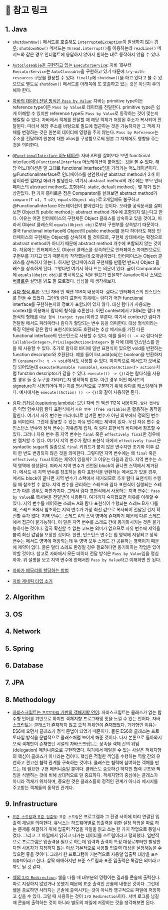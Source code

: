 # 🔗 참고 링크

## 1. Java

- [`shutdownNow()` 메서드를 호출해도 `InterruptedException`이 발생하지 않는 경우](https://stackoverflow.com/questions/70433737/threadpoolexecutor-shutdownnow-not-throwing-interruptedexception-in-thread): `shutdownNow()` 메서드는 `Thread.interrupt()`를 이용하는데 `readLine()` 메서드와 같은 경우 인터럽트에 응답하지 않아서 원하는 대로 동작하지 않을 수 있다.

- [`AutoCloseable`을 구현하고 있는 `ExecutorService`](https://stackoverflow.com/questions/41393417/why-does-the-executorservice-interface-not-implement-autocloseable): 자바 19부터 `ExecutorService`는 `AutoCloseable`을 구현하고 있기 때문에 `try-with-resources` 구문을 활용할 수 있다. `finally`에 `shutdown()`을 하고 있다고 볼 수 있으므로 별도로 `shutdown()` 메서드를 아래쪽에 또 호출하고 있는 것은 아닌지 주의해야 한다.

- [자바의 데이터 전달 방식은 `Pass by Value`](https://mangkyu.tistory.com/107): 자바는 primitive type이든 reference type이든 `Pass by Value`로 데이터를 전달한다. primitive type은 쉽게 이해할 수 있지만 reference type도 `Pass by Value`로 동작하는 것이 맞는지 헷갈릴 수 있다. 자바에서 객체를 전달할 때 해당 객체가 저장된 주소가 복사되어 전달된다. 따라서 해당 주소를 바탕으로 필드에 접근하는 것은 가능하지만 그 객체 자체를 변경하는 것은 원본의 데이터에 영향을 주지 않는다. `Pass by Reference`는 주소를 전달하여 원본에 대한 alias를 구성함으로써 원본 그 자체에도 영향을 주는 것을 의미한다.

- [`@FunctionalInterface` 어노테이션](https://docs.oracle.com/javase/8/docs/api/java/lang/FunctionalInterface.html): 자바 API를 살펴보다 보면 functional interface에 `@FunctionalInterface` 어노테이션이 붙어있는 것을 볼 수 있다. 해당 어노테이션은 말 그대로 functional interface임을 가리키는 어노테이션이다. @FunctionalInterface로 인터페이스를 선언했지만 abstract method가 2개 이상이라면 컴파일 에러가 발생한다. 여기서 abstract method의 개수에는 부모 인터페이스의 abstract method도 포함된다. static, default method는 몇 개가 있든 상관없다. 한 가지 흥미로운 점은 Comparator를 살펴보면 abstract method가 `compare(T o1, T o2)`, `equals(Object obj)`로 2개임에도 불구하고 @FunctionalInterface 어노테이션이 붙어있다는 것이다. 오라클 공식문서를 살펴보면 Object의 public method는 abstract method 개수에 포함되지 않는다고 한다. 이유는 어떤 인터페이스의 구현체든 Object 클래스를 상속하고 있을 것이고, 따라서 Object 클래스의 `equals(Object obj)`로부터 구현부를 상속받기 때문이다. 결국 functional interface에 Object의 public method를 둔다 하더라도 해당 인터페이스의 구현체는 Object를 상속하게 될 것이므로, 구현체 상태에서는 확정으로 abstract method가 아니기 때문에 abstract method 개수에 포함되지 않는 것이다. 처음에는 인터페이스도 Object 클래스를 상속하므로 인터페이스 자체만으로도 구현부를 가지고 있기 때문이라 착각했는데 오개념이었다. 인터페이스는 Object 클래스를 상속하지 않는다. 하지만 인터페이스의 구현체를 만들면 반드시 Object 클래스를 상속하게 된다. 그렇다면 여기서 하나 드는 의문이 있다. 굳이 Comparator에 `equals(Obejct obj)`를 명시적으로 적을 필요가 있을까? Javadoc이나 [스택오버플로우](https://stackoverflow.com/questions/11013850/why-does-comparator-declare-equals) 설명을 봐도 잘 모르겠다. 심심할 때 생각해보자.

- [람다 형식 추론](https://seoarc.tistory.com/86): 모던 자바 인 액션 108쪽 내용이다. 람다로 인터페이스의 인스턴스를 만들 수 있었다. 그런데 람다 표현식 자체에는 람다가 어떤 functional interface를 구현하는지의 정보가 포함되어 있지 않다. 대신 람다가 사용되는 context를 이용해서 람다의 형식을 추론한다. 어떤 context에서 기대되는 람다 표현식의 형태를 `대상 형식 (target type)`이라고 부른다. 여기서 context란 람다가 전달될 메서드 파라미터나 람다가 할당되는 변수 등을 의미한다. 대상 형식이라는 특징 덕분에 같은 람다 표현식이더라도 호환되는 추상 메서드를 가진 다른 functional interface의 인스턴스로 사용할 수 있다. 예를 들어 `() -> 42` 람다식은 `Callable<Integer>`, `PrivilegedAction<Integer>` 둘 다에 대해 인스턴스를 만들 때 사용할 수 있다. 추가로 람다의 바디에 일반 표현식이 있으면 void를 반환하는 function descriptor와 호환된다. 예를 들어 list.add(obj)는 boolean을 반환하지만 `Consumer<T>: t -> void`에서도 사용할 수 있다. 마지막으로 메서드가 오버로딩 되어있는데 `execute(Runnable runnable)`, `execute(Action<T> action)`처럼 function descriptor가 같을 수 있다. `execute(() -> {})`라는 람다식을 사용할 경우 둘 중 누구를 가리키는지 명확하지 않다. 이런 경우 어떤 메서드의 signature가 사용되어야 하는지를 명시적으로 구분하기 위해 람다를 캐스팅해야 한다. 예시에서는 `execute((Action) () -> {})`와 같이 사용하면 된다.

- [람다 캡처링 (capturing lambda)](https://vagabond95.me/posts/lambda-with-final/): 모던 자바 인 액션 112쪽 내용이다. `람다 캡처링`은 익명 함수처럼 람다 표현식에서 `자유 변수 (free variable)`을 활용하는 동작을 말한다. 여기서 자유 변수는 파라미터로 넘겨진 변수가 아닌 외부에서 정의된 변수를 의미한다. 그런데 활용할 수 있는 자유 변수에는 제약이 있다. 우선 자유 변수 중 인스턴스 변수와 정적 변수는 자유롭게 캡처, 즉 람다 표현식의 바디에서 참조할 수 있다. 그러나 자유 변수 중 지역 변수는 `final` 혹은 `effectively final`한 경우에만 캡처할 수 있다. 여기서 지역 변수가 람다 표현식 내에서 `effectively final`은 syntactic sugar의 일종으로 `final` 키워드가 붙지 않은 변수지만 초기화 이후 값이 한 번도 변경되지 않은 것을 의미한다. 그렇다면 지역 변수에는 왜 `final` 혹은 `effectively final`이라는 제약이 있을까? 그 이유는 다음과 같다. 지역 변수는 스택 영역에 생성된다. 따라서 지역 변수가 선언된 block이 끝나면 스택에서 제거된다. 메서드 내 지역 변수를 참조하는 람다 표현식을 반환하는 메서드가 있을 경우, 메서드 block이 끝나면 지역 변수가 스택에서 제거되므로 추후 람다 표현식이 수행될 때 참조할 수 없다. 지역 변수를 관리하는 스레드와 람다 표현식이 실행되는 스레드가 다른 경우도 마찬가지다. 그래서 람다 표현식에서 사용하는 지역 변수는 `Pass by Value`로 복사본을 전달받아 사용된다. 여기까지 숙지했으면 이유를 이해할 수 있다. 지역 변수를 제어하는 스레드 A와 람다 표현식이 수행되는 스레드 B가 다를 때, 스레드 B에서 참조하는 지역 변수가 가장 최신 값으로 복사되어 전달된 건지 확신할 수가 없다. 지역 변수는 스레드 A의 스택 영역에 존재하기 때문에 다른 스레드에서 접근이 불가능하다. 이 말은 지역 변수를 스레드 간에 동기화시키는 것은 불가능하다는 것이다. 결국 확신할 수 없는 코드는 의미가 없으므로 자유 변수에 제약을 붙여 최신 값임을 보장한 것이다. 한편, 인스턴스 변수는 힙 영역에 저장되고 정적 변수는 메서드 영역에 저장되는데 두 영역 모두 스레드 간 공유하는 영역이기 때문에 제약이 없다. 물론 멀티 스레드 환경일 경우 필요하다면 동기화하는 작업은 있어야할 것이다. 참고로 자바에서 모든 데이터 전달 방식은 `Pass by Value`임을 명심하자. 위 설명을 보고 지역 변수에 한해서만 `Pass by Value`라고 이해하면 안 된다.

- [자바가 메모리를 할당하는 방법](https://tangoblog.tistory.com/m/14)

- [자바 제네릭 타입 소거](https://inpa.tistory.com/entry/JAVA-%E2%98%95-%EC%A0%9C%EB%84%A4%EB%A6%AD-%ED%83%80%EC%9E%85-%EC%86%8C%EA%B1%B0-%EC%BB%B4%ED%8C%8C%EC%9D%BC-%EA%B3%BC%EC%A0%95-%EC%95%8C%EC%95%84%EB%B3%B4%EA%B8%B0)

## 2. Algorithm

## 3. OS

## 4. Network

## 5. Spring

## 6. Database

## 7. JPA

## 8. Methodology

- [자바스크립트는 `프로토타입` 기반의 객체지향 언어](https://yozm.wishket.com/magazine/detail/1396/): 자바스크립트는 클래스가 없는 함수형 언어를 기반으로 하지만 객체지향 프로그래밍 맛을 느낄 수 있는 언어다. 자바스크립트는 클래스가 존재하지 않고 오직 객체만이 존재했었다. 과거형인 이유는 ES6에 오면서 클래스가 정식 문법이 되었기 때문이다. 물론 ES6의 클래스는 프로토타입 방식을 문법적으로 클래스처럼 보이게 해준 것이다. 다시 본론으로 돌아와서 오직 객체만이 존재했던 시절의 자바스크립트는 상속을 객체 간의 위임 (delegation) 메커니즘으로 구현하였다. 여기에서 깨달을 수 있는 사실은 객체지향의 핵심이 클래스가 아니라는 점이다. 핵심은 적절한 책임을 수행하는 역할 간의 유연하고 견고한 협력 관계를 구축하는 것이다. 클래스는 협력에 참여하는 객체를 만드는 데 필요한 구현 메커니즘일 뿐이다. 클래스도 중요하긴 하지만 협력 구조와 책임을 식별하는 것에 비해 상대적으로 덜 중요하다. 객체지향의 중심에는 클래스가 아니라 객체가 위치하며, 중요한 것은 클래스들의 정적인 관계가 아니라 메시지를 주고받는 객체들의 동적인 관계다.

## 9. Infrastructure

- [`표준 스트림`과 `표준 입출력`](https://shoark7.github.io/programming/knowledge/what-is-standard-stream): `표준 스트림`은 프로그램과 그 환경 사이에 미리 연결된 입출력 채널을 의미한다. 유닉스는 하드웨어별로 입출력을 위한 설정 작업을 따로 하는 문제를 해결하기 위해 입출력 작업을 파일을 읽고 쓰는 한 가지 작업으로 통일시켰다. 그리고 그 파일에서 읽히고 나가는 데이터를 스트림이라고 정의했다. 일반적으로 프로그램은 입출력을 필요로 하는데 입력과 출력이 특정 대상로부터만 발생한다면 사용자가 지정하지 않는 이상 기본적으로 사용할 입출력 대상을 설정해놓을 수 있으면 좋을 것이다. 그래서 한 프로그램이 기본적으로 사용할 입출력 대상을 `표준 입출력`이라고 한다. 살짝 애매하지만 표준 스트림과 표준 입출력은 똑같은 의미라고 봐도 될 것 같다.

- [쉘의 `I/O Redirection`](https://shoark7.github.io/programming/shell-programming/IO-Redirection-in-Shell): 쉘을 다룰 때 대부분의 명령어는 결과를 콘솔에 출력한다. 따로 지정하지 않았거나 못했기 때문에 표준 출력인 콘솔에 내놓은 것이다. 그런데 쉘을 종료하면 사라지는 콘솔에 출력시키는 것이 아니라 영구적으로 파일에 저장하고 싶을 수 있다. 그럴 때 사용하는 것이 `I/O Redirection`이다. 서버 로그를 남길 때 콘솔에 출력하는 것이 아니라 별도의 파일에 저장하는 것을 생각해보면 된다.
